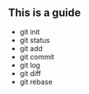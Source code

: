 ## This is a guide

+   git init
+   git status
+   git add
+   git commit
+   git log
+   git diff
+   git rebase